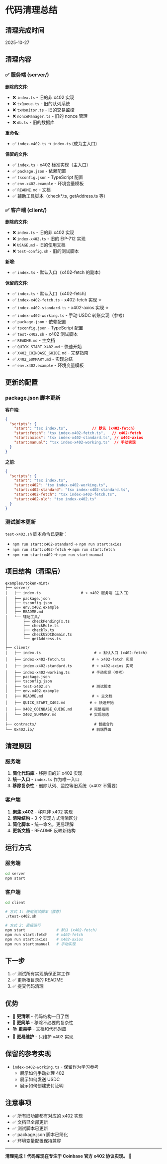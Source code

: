 # 代码清理总结

## 清理完成时间

2025-10-27

## 清理内容

### ✅ 服务端 (server/)

**删除的文件**:
- ❌ `index.ts` - 旧的非 x402 实现
- ❌ `txQueue.ts` - 旧的队列系统
- ❌ `txMonitor.ts` - 旧的交易监控
- ❌ `nonceManager.ts` - 旧的 nonce 管理
- ❌ `db.ts` - 旧的数据库

**重命名**:
- ✅ `index-x402.ts` → `index.ts` (成为主入口)

**保留的文件**:
- ✅ `index.ts` - x402 标准实现（主入口）
- ✅ `package.json` - 依赖配置
- ✅ `tsconfig.json` - TypeScript 配置
- ✅ `env.x402.example` - 环境变量模板
- ✅ `README.md` - 文档
- ✅ 辅助工具脚本（check*.ts, getAddress.ts 等）

### ✅ 客户端 (client/)

**删除的文件**:
- ❌ `index.ts` - 旧的非 x402 实现
- ❌ `index-x402.ts` - 旧的 EIP-712 实现
- ❌ `USAGE.md` - 旧的使用文档
- ❌ `test-config.sh` - 旧的测试脚本

**新增**:
- ✅ `index.ts` - 默认入口（x402-fetch 的副本）

**保留的文件**:
- ✅ `index.ts` - 默认入口（x402-fetch）
- ✅ `index-x402-fetch.ts` - x402-fetch 实现 ⭐
- ✅ `index-x402-standard.ts` - x402-axios 实现 ⭐
- ✅ `index-x402-working.ts` - 手动 USDC 转账实现（参考）
- ✅ `package.json` - 依赖配置
- ✅ `tsconfig.json` - TypeScript 配置
- ✅ `test-x402.sh` - x402 测试脚本
- ✅ `README.md` - 主文档
- ✅ `QUICK_START_X402.md` - 快速开始
- ✅ `X402_COINBASE_GUIDE.md` - 完整指南
- ✅ `X402_SUMMARY.md` - 实现总结
- ✅ `env.x402.example` - 环境变量模板

## 更新的配置

### package.json 脚本更新

**客户端**:
```json
{
  "scripts": {
    "start": "tsx index.ts",           // 默认 (x402-fetch)
    "start:fetch": "tsx index-x402-fetch.ts",   // x402-fetch
    "start:axios": "tsx index-x402-standard.ts", // x402-axios
    "start:manual": "tsx index-x402-working.ts"  // 手动实现
  }
}
```

**之前**:
```json
{
  "scripts": {
    "start": "tsx index.ts",
    "start:x402": "tsx index-x402-working.ts",
    "start:x402-standard": "tsx index-x402-standard.ts",
    "start:x402-fetch": "tsx index-x402-fetch.ts",
    "start:x402-old": "tsx index-x402.ts"
  }
}
```

### 测试脚本更新

`test-x402.sh` 脚本命令已更新：
- `npm run start:x402-standard` → `npm run start:axios`
- `npm run start:x402-fetch` → `npm run start:fetch`
- `npm run start:x402` → `npm run start:manual`

## 项目结构（清理后）

```
examples/token-mint/
├── server/
│   ├── index.ts                  # ⭐ x402 服务端（主入口）
│   ├── package.json
│   ├── tsconfig.json
│   ├── env.x402.example
│   ├── README.md
│   └── 辅助工具/
│       ├── checkPendingTx.ts
│       ├── checkRole.ts
│       ├── checkTx.ts
│       ├── checkUSDCDomain.ts
│       └── getAddress.ts
│
├── client/
│   ├── index.ts                        # ⭐ 默认入口 (x402-fetch)
│   ├── index-x402-fetch.ts            # ⭐ x402-fetch 实现
│   ├── index-x402-standard.ts         # ⭐ x402-axios 实现
│   ├── index-x402-working.ts          # 手动实现（参考）
│   ├── package.json
│   ├── tsconfig.json
│   ├── test-x402.sh                   # 测试脚本
│   ├── env.x402.example
│   ├── README.md                      # ⭐ 主文档
│   ├── QUICK_START_X402.md           # ⭐ 快速开始
│   ├── X402_COINBASE_GUIDE.md        # 完整指南
│   └── X402_SUMMARY.md               # 实现总结
│
├── contracts/                          # 智能合约
└── 0x402.io/                          # 前端界面
```

## 清理原因

### 服务端

1. **简化代码库** - 移除旧的非 x402 实现
2. **统一入口** - `index.ts` 作为唯一入口
3. **移除复杂性** - 删除队列、监控等旧系统（x402 不需要）

### 客户端

1. **聚焦 x402** - 移除非 x402 实现
2. **清晰结构** - 3 个实现方式清晰区分
3. **简化脚本** - 统一命名，更易理解
4. **更新文档** - README 反映新结构

## 运行方式

### 服务端

```bash
cd server
npm start
```

### 客户端

```bash
cd client

# 方式 1: 使用测试脚本（推荐）
./test-x402.sh

# 方式 2: 直接运行
npm start              # 默认 (x402-fetch)
npm run start:fetch    # x402-fetch
npm run start:axios    # x402-axios
npm run start:manual   # 手动实现
```

## 下一步

1. ✅ 测试所有实现确保正常工作
2. ✅ 更新根目录的 README
3. ✅ 提交代码清理

## 优势

- 🎯 **更清晰** - 代码结构一目了然
- 🚀 **更简单** - 移除不必要的复杂性
- 📚 **更易学** - 文档和代码对应
- 🔧 **更易维护** - 只维护 x402 实现

## 保留的参考实现

- `index-x402-working.ts` - 保留作为学习参考
  - 展示如何手动处理 402
  - 展示如何发送 USDC
  - 展示如何创建支付证明

## 注意事项

- ✅ 所有旧功能都有对应的 x402 实现
- ✅ 文档已全部更新
- ✅ 测试脚本已更新
- ✅ package.json 脚本已简化
- ✅ 环境变量配置保持兼容

---

**清理完成！代码库现在专注于 Coinbase 官方 x402 协议实现。** 🎉

